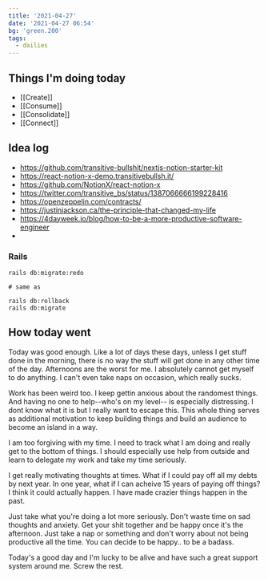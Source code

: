 ```yaml
---
title: '2021-04-27'
date: '2021-04-27 06:54'
bg: 'green.200'
tags:
  - dailies
---
```


## Things I'm doing today

- [[Create]]
- [[Consume]]
- [[Consolidate]]
- [[Connect]]

## Idea log

- https://github.com/transitive-bullshit/nextjs-notion-starter-kit
- https://react-notion-x-demo.transitivebullsh.it/
- https://github.com/NotionX/react-notion-x
- https://twitter.com/transitive_bs/status/1387066666199228416
- https://openzeppelin.com/contracts/
- https://justinjackson.ca/the-principle-that-changed-my-life
- https://4dayweek.io/blog/how-to-be-a-more-productive-software-engineer
-

### Rails

```
rails db:migrate:redo

# same as

rails db:rollback
rails db:migrate
```

## How today went

Today was good enough. Like a lot of days these days, unless I get stuff done in the morning, there is no way the stuff will get done in any other time of the day. Afternoons are the worst for me. I absolutely cannot get myself to do anything. I can't even take naps on occasion, which really sucks.

Work has been weird too. I keep gettin anxious about the randomest things. And having no one to help--who's on my level-- is especially distressing. I dont know what it is but I really want to escape this. This whole thing serves as additional motivation to keep building things and build an audience to become an island in a way.

I am too forgiving with my time. I need to track what I am doing and really get to the bottom of things. I should especially use help from outside and learn to delegate my work and take my time seriously.

I get really motivating thoughts at times. What if I could pay off all my debts by next year. In one year, what if I can acheive 15 years of paying off things? I think it could actually happen. I have made crazier things happen in the past.

Just take what you're doing a lot more seriously. Don't waste time on sad thoughts and anxiety. Get your shit together and be happy once it's the afternoon. Just take a nap or something and don't worry about not being productive all the time. You can decide to be happy.. to be a badass.

Today's a good day and I'm lucky to be alive and have such a great support system around me. Screw the rest.
